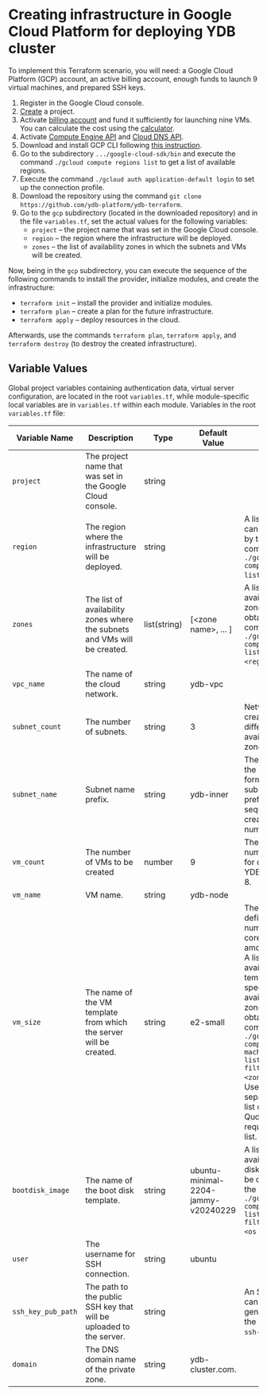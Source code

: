 # Creating infrastructure in Google Cloud Platform for deploying YDB cluster

To implement this Terraform scenario, you will need: a Google Cloud Platform (GCP) account, an active billing account, enough funds to launch 9 virtual machines, and prepared SSH keys.

1. Register in the Google Cloud console.
2. [Create](https://console.cloud.google.com/projectselector2/home) a project.
3. Activate [billing account](https://console.cloud.google.com/billing/manage) and fund it sufficiently for launching nine VMs. You can calculate the cost using the [calculator](https://cloud.google.com/products/calculator?hl=en&dl=CiQ2N2I0OThlMS04NmQ1LTRhMzUtOTI0NS04YmVmZTVkMWQ2ODUQCBokRjJGMjBFOTgtQkY0MC00QTcyLUFFNjktODYxMDU2QUIyRDBD).
4. Activate [Compute Engine API](https://console.cloud.google.com/apis/api/compute.googleapis.com/metrics) and [Cloud DNS API](https://console.cloud.google.com/apis/api/dns.googleapis.com/metrics).
5. Download and install GCP CLI following [this instruction](https://cloud.google.com/sdk/docs/install).
6. Go to the subdirectory `.../google-cloud-sdk/bin` and execute the command `./gcloud compute regions list` to get a list of available regions.
7. Execute the command `./gcloud auth application-default login` to set up the connection profile.
8. Download the repository using the command `git clone https://github.com/ydb-platform/ydb-terraform`.
9. Go to the `gcp` subdirectory (located in the downloaded repository) and in the file `variables.tf`, set the actual values for the following variables:
    * `project` – the project name that was set in the Google Cloud console.
    * `region` – the region where the infrastructure will be deployed.
    * `zones` – the list of availability zones in which the subnets and VMs will be created.

Now, being in the `gcp` subdirectory, you can execute the sequence of the following commands to install the provider, initialize modules, and create the infrastructure:
* `terraform init` – install the provider and initialize modules.
* `terraform plan` – create a plan for the future infrastructure.
* `terraform apply` – deploy resources in the cloud.

Afterwards, use the commands `terraform plan`, `terraform apply`, and `terraform destroy` (to destroy the created infrastructure).

## Variable Values

Global project variables containing authentication data, virtual server configuration, are located in the root `variables.tf`, while module-specific local variables are in `variables.tf` within each module. Variables in the root `variables.tf` file:

| Variable Name | Description | Type | Default Value | Note |
|---------------|-------------|------|---------------|------|
| `project` | The project name that was set in the Google Cloud console. | string | <project name> | |
| `region` | The region where the infrastructure will be deployed. | string | <region> | A list of regions can be obtained by the command `./gcloud compute regions list`.|
| `zones` | The list of availability zones where the subnets and VMs will be created. | list(string) | [\<zone name>, ... ] | A list of availability zones can be obtained by the command `./gcloud compute zones list \| grep <region-name>`.|
| `vpc_name` | The name of the cloud network. | string | ydb-vpc | |
| `subnet_count` | The number of subnets. | string | 3 | Networks are created in different availability zones. |
| `subnet_name` | Subnet name prefix. | string | ydb-inner | The full name of the subnet is formed from the subnet name prefix and its sequential creation number. |
| `vm_count` | The number of VMs to be created | number | 9 | The minimum number of VMs for creating a YDB cluster is 8.|
| `vm_name` | VM name. | string | ydb-node | |
| `vm_size` | The name of the VM template from which the server will be created. | string | e2-small | The template defines the number of CPU cores and the amount of RAM. A list of available templates for specific availability zones can be obtained by the command `./gcloud compute machine-types list --filter="zone:( <zone name> )"`. Use space as a separator in the list of zones. Quotes are not required in the list. |
| `bootdisk_image` | The name of the boot disk template. | string | ubuntu-minimal-2204-jammy-v20240229 | A list of available boot disk images can be obtained by the command `./gcloud compute images list --filter="family:<os name>"`. |
| `user` | The username for SSH connection. | string | ubuntu | |
| `ssh_key_pub_path` | The path to the public SSH key that will be uploaded to the server. | string | <path to SSH pub key> | An SSH key pair can be generated with the command `ssh-keygen`. |
| `domain` | The DNS domain name of the private zone. | string | ydb-cluster.com. | | 